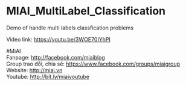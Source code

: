 # MIAI_MultiLabel_Classification
Demo of handle multi labels classfication problems

Video link:  https://youtu.be/3WOE70IYhPI

#MìAI <br>
Fanpage: http://facebook.com/miaiblog<br>
Group trao đổi, chia sẻ: https://www.facebook.com/groups/miaigroup<br>
Website: http://miai.vn<br>
Youtube: http://bit.ly/miaiyoutube<br>
